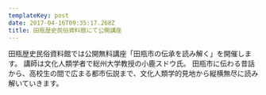 ```yaml
---
templateKey: post
date: 2017-04-16T09:35:17.268Z
title: 田瓶歴史民俗資料館にて公開講座
---
```

田瓶歴史民俗資料館では公開無料講座「田瓶市の伝承を読み解く」を開催します。
講師は文化人類学者で総州大学教授の小鹿スドウ氏。
田瓶市に伝わる昔話から、高校生の間で広まる都市伝説まで、文化人類学的見地から縦横無尽に読み解いていきます。